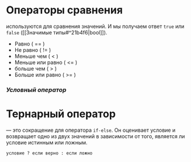 # **Операторы сравнения**
используются для сравнения значений. И мы получаем ответ `true` или `false` ([[Значимые типы#^21b4f6|bool]]).

- Равно ( == )
- Не равно ( != )
- Меньше чем ( < )
- Меньше или равно ( <= )
- больше чем ( > )
- Больше или равно ( >= )

### *Условный оператор* 

# **Тернарный оператор** 
— это сокращение для оператора `if-else`. Он оценивает условие и возвращает одно из двух значений в зависимости от того, является ли условие истинным или ложным.

`условие ? если верно : если ложно`